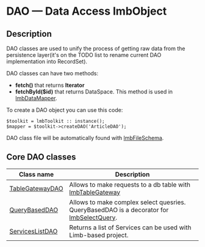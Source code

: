 # DAO — Data Access lmbObject
## Description
DAO classes are used to unify the process of getting raw data from the persistence layer(it's on the TODO list to rename current DAO implementation into RecordSet).

DAO classes can have two methods:

* **fetch()** that returns **Iterator**
* **fetchById($id)** that returns DataSpace. This method is used in [lmbDataMapper](./lmb_data_mapper.md).

To create a DAO object you can use this code:

    $toolkit = lmbToolkit :: instance();
    $mapper = $toolkit->createDAO('ArticleDAO');

DAO class file will be automatically found with [lmbFileSchema](./lmb_file_schema.md).

## Core DAO classes

Class name | Description
-----------|------------
[TableGatewayDAO](./table_gateway_dao.md) | Allows to make requests to a db table with [lmbTableGateway](../../../dbal/docs/en/dbal/lmb_table_gateway.md)
[QueryBasedDAO](./query_based_dao.md) | Allows to make complex select quesries. QueryBasedDAO is a decorator for [lmbSelectQuery](./lmb_select_query.md).
[ServicesListDAO](./services_list_dao.md) | Returns a list of Services can be used with Limb-based project.
